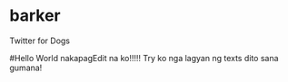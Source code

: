 # barker
Twitter for Dogs

#Hello World nakapagEdit na ko!!!!!
Try ko nga lagyan ng texts dito sana gumana!